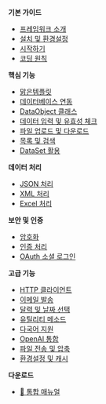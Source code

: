 <!-- _sidebar.md -->

**기본 가이드**

- [프레임워크 소개](introduction.md)
- [설치 및 환경설정](installation.md)
- [시작하기](getting-started.md)
- [코딩 원칙](coding-principles.md)

**핵심 기능**

- [맑은템플릿](template.md)
- [데이터베이스 연동](database.md)
- [DataObject 클래스](dataobject.md)
- [데이터 입력 및 유효성 체크](form-validation.md)
- [파일 업로드 및 다운로드](file-upload-download.md)
- [목록 및 검색](list-search.md)
- [DataSet 활용](dataset.md)

**데이터 처리**

- [JSON 처리](json.md)
- [XML 처리](xml.md)
- [Excel 처리](excel.md)

**보안 및 인증**

- [암호화](encryption.md)
- [인증 처리](authentication.md)
- [OAuth 소셜 로그인](oauth.md)

**고급 기능**

- [HTTP 클라이언트](http-client.md)
- [이메일 발송](email.md)
- [달력 및 날짜 선택](calendar.md)
- [유틸리티 메소드](utility-methods.md)
- [다국어 지원](i18n.md)
- [OpenAI 통합](openai.md)
- [파일 전송 및 압축](file-transfer.md)
- [환경설정 및 캐시](configuration.md)

**다운로드**

- [📄 통합 매뉴얼](manual-v1.3.md)
